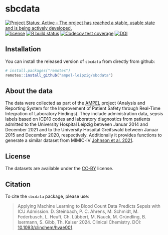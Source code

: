 # sbcdata

<!-- badges: start -->
[![Project Status: Active – The project has reached a stable, usable state and is being actively developed.](https://www.repostatus.org/badges/latest/active.svg)](https://www.repostatus.org/#active)
[![license](https://img.shields.io/badge/license-CC%20BY%204.0-brightgreen.svg?style=flat)](https://creativecommons.org/licenses/by/4.0/)
[![R build status](https://github.com/ampel-leipzig/sbcdata/workflows/R-CMD-check/badge.svg)](https://github.com/ampel-leipzig/sbcdata/actions)
[![Codecov test coverage](https://codecov.io/gh/ampel-leipzig/sbcdata/branch/main/graph/badge.svg)](https://codecov.io/gh/ampel-leipzig/sbcdata?branch=main)
[![DOI](https://zenodo.org/badge/DOI/10.5281/zenodo.6922967.svg)](https://doi.org/10.5281/zenodo.6922967)
<!-- badges: end -->

## Installation

You can install the released version of `sbcdata`
from directly from github:

```r
# install.packages("remotes")
remotes::install_github("ampel-leipzig/sbcdata")
```

## About the data

The data were collected as part of the [AMPEL](https://ampel.care) project
(Analysis and Reporting System for the Improvement of Patient Safety
through Real-Time Integration of Laboratory Findings).
They include administration data, sepsis labels based on ICD10 codes
and laboratory diagnostics from patients admitted to the
University Hospital Leipzig between Januar 2014 and December 2021 and to the
University Hospital Greifswald between Januar 2015 and December 2020,
respectively.
Additionally it provides functions to generate a similar
dataset from MIMIC-IV [Johnson et al. 2021](https://doi.org/10.13026/S6N6-XD98).

## License

The datasets are available under the
[CC-BY](https://creativecommons.org/by/4.0/) license.

## Citation

To cite the `sbcdata` package, please use:

> Applying Machine Learning to Blood Count Data Predicts Sepsis with ICU Admission.
> D. Steinbach, P. C. Ahrens, M. Schmidt, M. Federbusch, L. Heuft, Ch. Lübbert, M. Nauck, M. Gründling, B. Isermann, S. Gibb, Th. Kaiser
> 2024. Clinical Chemistry.
> DOI: [10.1093/clinchem/hvae001](http://doi.org/10.1093/clinchem/hvae001).
